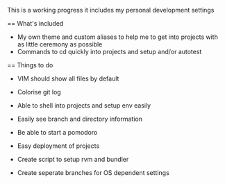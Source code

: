This is a working progress it includes my personal development settings

== What's included

* My own theme and custom aliases to help me to get into projects with as little ceremony as possible
* Commands to cd quickly into projects and setup and/or autotest

== Things to do

* VIM should show all files by default
* Colorise git log
* Able to shell into projects and setup env easily
* Easily see branch and directory information
* Be able to start a pomodoro
* Easy deployment of projects
* Create script to setup rvm and bundler

* Create seperate branches for OS dependent settings
